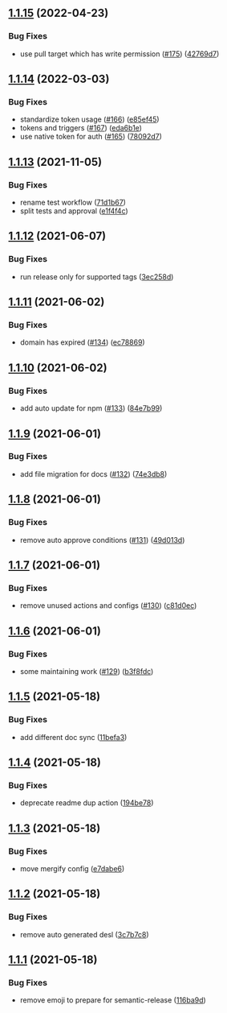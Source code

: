## [1.1.15](https://github.com/tianhaoz95/fastlane-plugin-flutter_version/compare/v1.1.14...v1.1.15) (2022-04-23)


### Bug Fixes

* use pull target which has write permission ([#175](https://github.com/tianhaoz95/fastlane-plugin-flutter_version/issues/175)) ([42769d7](https://github.com/tianhaoz95/fastlane-plugin-flutter_version/commit/42769d7b8e12b38475e776b25ce6906ff4b7251a))

## [1.1.14](https://github.com/tianhaoz95/fastlane-plugin-flutter_version/compare/v1.1.13...v1.1.14) (2022-03-03)


### Bug Fixes

* standardize token usage ([#166](https://github.com/tianhaoz95/fastlane-plugin-flutter_version/issues/166)) ([e85ef45](https://github.com/tianhaoz95/fastlane-plugin-flutter_version/commit/e85ef4561fc1ce24f7c157fa6aac864200d4a01c))
* tokens and triggers ([#167](https://github.com/tianhaoz95/fastlane-plugin-flutter_version/issues/167)) ([eda6b1e](https://github.com/tianhaoz95/fastlane-plugin-flutter_version/commit/eda6b1e38c86d510ed635351f2c46c12e59885d4))
* use native token for auth ([#165](https://github.com/tianhaoz95/fastlane-plugin-flutter_version/issues/165)) ([78092d7](https://github.com/tianhaoz95/fastlane-plugin-flutter_version/commit/78092d7b18eee5731385cd0f11c4e7bf68abc811))

## [1.1.13](https://github.com/tianhaoz95/fastlane-plugin-flutter_version/compare/v1.1.12...v1.1.13) (2021-11-05)


### Bug Fixes

* rename test workflow ([71d1b67](https://github.com/tianhaoz95/fastlane-plugin-flutter_version/commit/71d1b671727db4d209a1634c76534bd97aff1a6a))
* split tests and approval ([e1f4f4c](https://github.com/tianhaoz95/fastlane-plugin-flutter_version/commit/e1f4f4c6c2251afe6d2802c0f1f2ce65bb67421e))

## [1.1.12](https://github.com/tianhaoz95/fastlane-plugin-flutter_version/compare/v1.1.11...v1.1.12) (2021-06-07)


### Bug Fixes

* run release only for supported tags ([3ec258d](https://github.com/tianhaoz95/fastlane-plugin-flutter_version/commit/3ec258d072c7c5ffae003ec4fd8ad76b374dc0d7))

## [1.1.11](https://github.com/tianhaoz95/fastlane-plugin-flutter_version/compare/v1.1.10...v1.1.11) (2021-06-02)


### Bug Fixes

* domain has expired ([#134](https://github.com/tianhaoz95/fastlane-plugin-flutter_version/issues/134)) ([ec78869](https://github.com/tianhaoz95/fastlane-plugin-flutter_version/commit/ec78869f219436463f3752a4005fdd8435d886f7))

## [1.1.10](https://github.com/tianhaoz95/fastlane-plugin-flutter_version/compare/v1.1.9...v1.1.10) (2021-06-02)


### Bug Fixes

* add auto update for npm ([#133](https://github.com/tianhaoz95/fastlane-plugin-flutter_version/issues/133)) ([84e7b99](https://github.com/tianhaoz95/fastlane-plugin-flutter_version/commit/84e7b99f27ea6af01312996f21609cbb9da6c7bf))

## [1.1.9](https://github.com/tianhaoz95/fastlane-plugin-flutter_version/compare/v1.1.8...v1.1.9) (2021-06-01)


### Bug Fixes

* add file migration for docs ([#132](https://github.com/tianhaoz95/fastlane-plugin-flutter_version/issues/132)) ([74e3db8](https://github.com/tianhaoz95/fastlane-plugin-flutter_version/commit/74e3db8338e2e1459c27f78ccaf03b3300c89c45))

## [1.1.8](https://github.com/tianhaoz95/fastlane-plugin-flutter_version/compare/v1.1.7...v1.1.8) (2021-06-01)


### Bug Fixes

* remove auto approve conditions ([#131](https://github.com/tianhaoz95/fastlane-plugin-flutter_version/issues/131)) ([49d013d](https://github.com/tianhaoz95/fastlane-plugin-flutter_version/commit/49d013df08dda3c0e74e956d6dc6040d07205c3c))

## [1.1.7](https://github.com/tianhaoz95/fastlane-plugin-flutter_version/compare/v1.1.6...v1.1.7) (2021-06-01)


### Bug Fixes

* remove unused actions and configs ([#130](https://github.com/tianhaoz95/fastlane-plugin-flutter_version/issues/130)) ([c81d0ec](https://github.com/tianhaoz95/fastlane-plugin-flutter_version/commit/c81d0ec10b35df70ba4a653c574060df3b684724))

## [1.1.6](https://github.com/tianhaoz95/fastlane-plugin-flutter_version/compare/v1.1.5...v1.1.6) (2021-06-01)


### Bug Fixes

* some maintaining work ([#129](https://github.com/tianhaoz95/fastlane-plugin-flutter_version/issues/129)) ([b3f8fdc](https://github.com/tianhaoz95/fastlane-plugin-flutter_version/commit/b3f8fdcb0d7569b5d6526d4e9fde74ebcd997925))

## [1.1.5](https://github.com/tianhaoz95/fastlane-plugin-flutter_version/compare/v1.1.4...v1.1.5) (2021-05-18)


### Bug Fixes

* add different doc sync ([11befa3](https://github.com/tianhaoz95/fastlane-plugin-flutter_version/commit/11befa303f0acd758394bb090172ae0a09779b23))

## [1.1.4](https://github.com/tianhaoz95/fastlane-plugin-flutter_version/compare/v1.1.3...v1.1.4) (2021-05-18)


### Bug Fixes

* deprecate readme dup action ([194be78](https://github.com/tianhaoz95/fastlane-plugin-flutter_version/commit/194be78f4866dc2d8446a063f8cc4c462261ef2f))

## [1.1.3](https://github.com/tianhaoz95/fastlane-plugin-flutter_version/compare/v1.1.2...v1.1.3) (2021-05-18)


### Bug Fixes

* move mergify config ([e7dabe6](https://github.com/tianhaoz95/fastlane-plugin-flutter_version/commit/e7dabe647644e054609456f859afb311bd8694e0))

## [1.1.2](https://github.com/tianhaoz95/fastlane-plugin-flutter_version/compare/v1.1.1...v1.1.2) (2021-05-18)


### Bug Fixes

* remove auto generated desl ([3c7b7c8](https://github.com/tianhaoz95/fastlane-plugin-flutter_version/commit/3c7b7c86935418e2c6c91e00d995abca0797a20b))

## [1.1.1](https://github.com/tianhaoz95/fastlane-plugin-flutter_version/compare/v1.1.0...v1.1.1) (2021-05-18)


### Bug Fixes

* remove emoji to prepare for semantic-release ([116ba9d](https://github.com/tianhaoz95/fastlane-plugin-flutter_version/commit/116ba9d89e9c24f8c5eb160e971c02efb7382f4b))
